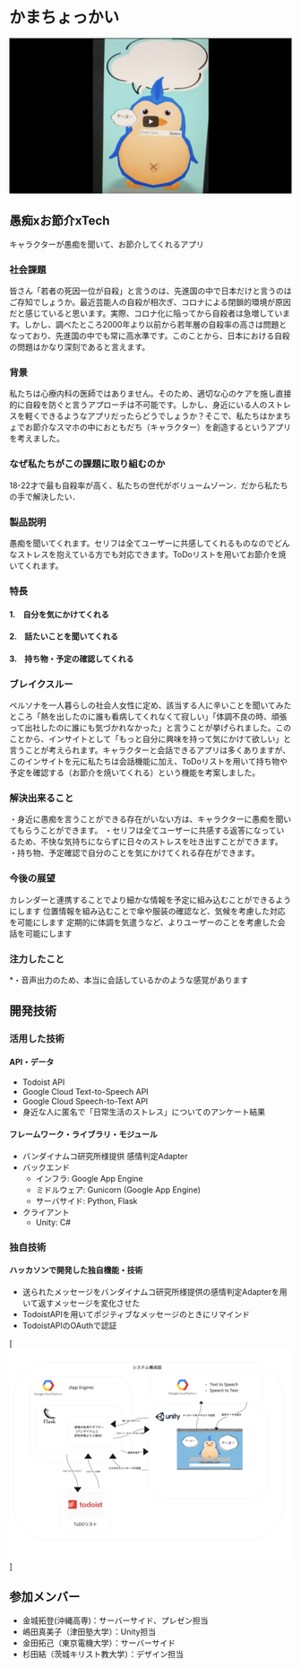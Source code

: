 # かまちょっかい

[![IMAGE ALT TEXT HERE](https://github.com/kama-cho-kai/F_2010/blob/master/img/Firefox%20f%202010%20JPHAKCS2020%20-%20YouTube%202021-05-02%20at%2010.42.26.png)](https://youtu.be/2L-Ip6ozGP8)


## 愚痴xお節介xTech
キャラクターが愚痴を聞いて、お節介してくれるアプリ
### 社会課題
皆さん「若者の死因一位が自殺」と言うのは、先進国の中で日本だけと言うのはご存知でしょうか。最近芸能人の自殺が相次ぎ、コロナによる閉鎖的環境が原因だと感じていると思います。実際、コロナ化に陥ってから自殺者は急増しています。しかし、調べたところ2000年より以前から若年層の自殺率の高さは問題となっており、先進国の中でも常に高水準です。このことから、日本における自殺の問題はかなり深刻であると言えます。
### 背景
私たちは心療内科の医師ではありません。そのため、適切な心のケアを施し直接的に自殺を防ぐと言うアプローチは不可能です。しかし、身近にいる人のストレスを軽くできるようなアプリだったらどうでしょうか？そこで、私たちはかまちょでお節介なスマホの中におともだち（キャラクター）を創造するというアプリを考えました。
### なぜ私たちがこの課題に取り組むのか
18-22才で最も自殺率が高く、私たちの世代がボリュームゾーン．だから私たちの手で解決したい．
### 製品説明
愚痴を聞いてくれます。セリフは全てユーザーに共感してくれるものなのでどんなストレスを抱えている方でも対応できます。ToDoリストを用いてお節介を焼いてくれます。
### 特長
#### 1.　自分を気にかけてくれる
#### 2.　話たいことを聞いてくれる
#### 3.　持ち物・予定の確認してくれる

### ブレイクスルー
ペルソナを一人暮らしの社会人女性に定め、該当する人に辛いことを聞いてみたところ「熱を出したのに誰も看病してくれなくて寂しい」「体調不良の時、頑張って出社したのに誰にも気づかれなかった」と言うことが挙げられました。このことから、インサイトとして「もっと自分に興味を持って気にかけて欲しい」と言うことが考えられます。キャラクターと会話できるアプリは多くありますが、このインサイトを元に私たちは会話機能に加え、ToDoリストを用いて持ち物や予定を確認する（お節介を焼いてくれる）という機能を考案しました。
### 解決出来ること
・身近に愚痴を言うことができる存在がいない方は、キャラクターに愚痴を聞いてもらうことができます。
・セリフは全てユーザーに共感する返答になっているため、不快な気持ちにならずに日々のストレスを吐き出すことができます。
・持ち物、予定確認で自分のことを気にかけてくれる存在ができます。
### 今後の展望
カレンダーと連携することでより細かな情報を予定に組み込むことができるようにします
位置情報を組み込むことで傘や服装の確認など、気候を考慮した対応を可能にします
定期的に体調を気遣うなど、よりユーザーのことを考慮した会話を可能にします

### 注力したこと
*・音声出力のため、本当に会話しているかのような感覚があります

## 開発技術
### 活用した技術
#### API・データ
* Todoist API
* Google Cloud Text-to-Speech API
* Google Cloud Speech-to-Text API
* 身近な人に匿名で「日常生活のストレス」についてのアンケート結果

#### フレームワーク・ライブラリ・モジュール
* バンダイナムコ研究所様提供 感情判定Adapter
* バックエンド
  * インフラ: Google App Engine
  * ミドルウェア: Gunicorn (Google App Engine)
  * サーバサイド: Python, Flask
* クライアント
  * Unity: C#

### 独自技術
#### ハッカソンで開発した独自機能・技術
* 送られたメッセージをバンダイナムコ研究所様提供の感情判定Adapterを用いて返すメッセージを変化させた
* TodoistAPIを用いてポジティブなメッセージのときにリマインド
* TodoistAPIのOAuthで認証

[![IMAGE ALT TEXT HERE](https://github.com/jphacks/F_2010/blob/Readme/img/f_2010_architecture.jpg)]

## 参加メンバー
- 金城拓登(沖縄高専)：サーバーサイド、プレゼン担当
- 嶋田真美子（津田塾大学）：Unity担当
- 金田拓己（東京電機大学）：サーバーサイド
- 杉田結（茨城キリスト教大学）：デザイン担当
